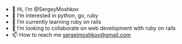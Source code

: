 - 👋 Hi, I’m @SergeyMoshkov
- 👀 I’m interested in python, go, ruby
- 🌱 I’m currently learning ruby on rails
- 💞️ I’m looking to collaborate on web development with ruby on rails
- 📫 How to reach me sergejmoshkov@gmail.com

<!---
SergeyMoshkov/SergeyMoshkov is a ✨ special ✨ repository because its `README.md` (this file) appears on your GitHub profile.
You can click the Preview link to take a look at your changes.
--->
